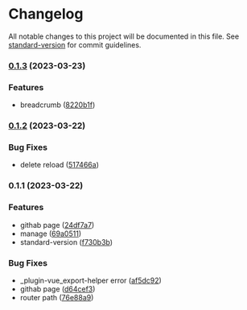 # Changelog

All notable changes to this project will be documented in this file. See [standard-version](https://github.com/conventional-changelog/standard-version) for commit guidelines.

### [0.1.3](https://github.com/Tai1013/manage/compare/v0.1.2...v0.1.3) (2023-03-23)


### Features

* breadcrumb ([8220b1f](https://github.com/Tai1013/manage/commit/8220b1f15f49857b155eef4015b3e4cf45feb9d8))

### [0.1.2](https://github.com/Tai1013/manage/compare/v0.1.1...v0.1.2) (2023-03-22)


### Bug Fixes

* delete reload ([517466a](https://github.com/Tai1013/manage/commit/517466ada2a5001e7288f9cf1e87ef3be51dd993))

### 0.1.1 (2023-03-22)


### Features

* githab page ([24df7a7](https://github.com/Tai1013/manage/commit/24df7a7089644c664dec62b36d7ac8640a1cdb30))
* manage ([69a0511](https://github.com/Tai1013/manage/commit/69a0511baca91ef5d73ecb809d96dcf0230f56a2))
* standard-version ([f730b3b](https://github.com/Tai1013/manage/commit/f730b3bfe3e2aabd61cf55092db9ed7c6a8f1db1))


### Bug Fixes

* _plugin-vue_export-helper error ([af5dc92](https://github.com/Tai1013/manage/commit/af5dc9267ef7ec270f5587f0d0b0c2798d8a8348))
* githab page ([d64cef3](https://github.com/Tai1013/manage/commit/d64cef38727037861f41385e9d138e150c7ba70f))
* router path ([76e88a9](https://github.com/Tai1013/manage/commit/76e88a9b2348120922546d2a96f21bbf9cbfdf99))
